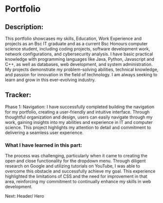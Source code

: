 # Portfolio

## Description:
This portfolio showcases my skills, Education, Work Experience and projects as an Bsc IT graduate and as a current Bsc Honours computer science student, including coding projects, software development work, network configurations, and cybersecurity analysis. I have basic practical knowledge with programming languages like Java, Python, Javascript and C++, as well as databases, web development, and system administration. My projects demonstrate my problem-solving abilities, technical knowledge, and passion for innovation in the field of technology. I am always seeking to learn and grow in this ever-evolving industry.

## Tracker:
Phase 1: Navigation:
I have successfully completed building the navigation for my portfolio, creating a user-friendly and intuitive interface. Through thoughtful organization and design, users can easily navigate through my work, gaining insights into my abilities and experience in IT and computer science. This project highlights my attention to detail and commitment to delivering a seamless user experience.

### What I have learned in this part:
The process was challenging, particularly when it came to creating the open and close functionality for the dropdown menu. Through diligent research on Google and utilizing tutorials on YouTube, I was able to overcome this obstacle and successfully achieve my goal. This experience highlighted the limitations of CSS and the need for improvement in that area, reinforcing my commitment to continually enhance my skills in web development.

Next: Header/ Hero
